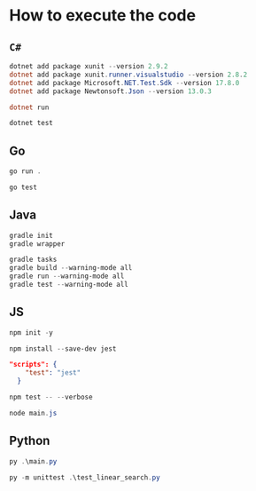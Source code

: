 # How to execute the code

## `C#`

```powershell
dotnet add package xunit --version 2.9.2
dotnet add package xunit.runner.visualstudio --version 2.8.2
dotnet add package Microsoft.NET.Test.Sdk --version 17.8.0
dotnet add package Newtonsoft.Json --version 13.0.3

dotnet run

dotnet test
```

## Go

```powershell
go run .

go test
```

## Java

```powershell
gradle init
gradle wrapper

gradle tasks
gradle build --warning-mode all
gradle run --warning-mode all
gradle test --warning-mode all
```

## JS

```powershell
npm init -y

npm install --save-dev jest
```

```json
"scripts": {
    "test": "jest"
  }
```

```powershell
npm test -- --verbose

node main.js
```

## Python

```powershell
py .\main.py

py -m unittest .\test_linear_search.py
```
